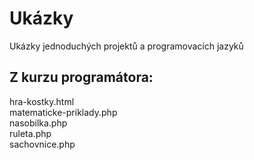 <h1>Ukázky</h1>
Ukázky jednoduchých projektů a programovacích jazyků 

<h2>Z kurzu programátora:</h2>
hra-kostky.html <br>
matematicke-priklady.php <br>
nasobilka.php <br>
ruleta.php <br>
sachovnice.php <br>
